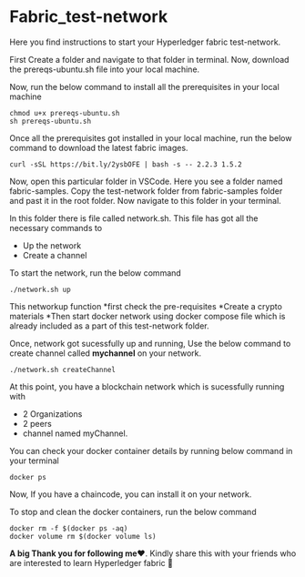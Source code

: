 # Fabric_test-network
Here you find instructions to start your Hyperledger fabric test-network.

First Create a folder and navigate to that folder in terminal. Now, download the prereqs-ubuntu.sh file into your local machine.

Now, run the below command to install all the prerequisites in your local machine
```
chmod u+x prereqs-ubuntu.sh
sh prereqs-ubuntu.sh
```

Once all the prerequisites got installed in your local machine, run the below command to download the latest fabric images.
```
curl -sSL https://bit.ly/2ysbOFE | bash -s -- 2.2.3 1.5.2
```

Now, open this particular folder in VSCode. Here you see a folder named fabric-samples.
Copy the test-network folder from fabric-samples folder and past it in the root folder. Now navigate to this folder in your terminal. 

In this folder there is file called network.sh. This file has got all the necessary commands to 
  * Up the network
  * Create a channel
  
To start the network, run the below command
```
./network.sh up
```
This networkup function
 *first check the pre-requisites
 *Create a crypto materials
 *Then start docker network using docker compose file which is already included as a part of this test-network folder.
 
Once, network got sucessfully up and running, Use the below command to create channel called **mychannel** on your network.
```
./network.sh createChannel
```
 
At this point, you have a blockchain network which is sucessfully running with
 * 2 Organizations
 * 2 peers
 * channel named myChannel.
 
You can check your docker container details by running below command in your terminal
``` 
docker ps
```
  
Now, If you have a chaincode, you can install it on your network.
  
To stop and clean the docker containers, run the below command
```
docker rm -f $(docker ps -aq) 
docker volume rm $(docker volume ls)
```

**A big Thank you for following me**:heart:. Kindly share this with your friends who are interested to learn Hyperledger fabric :pray:
